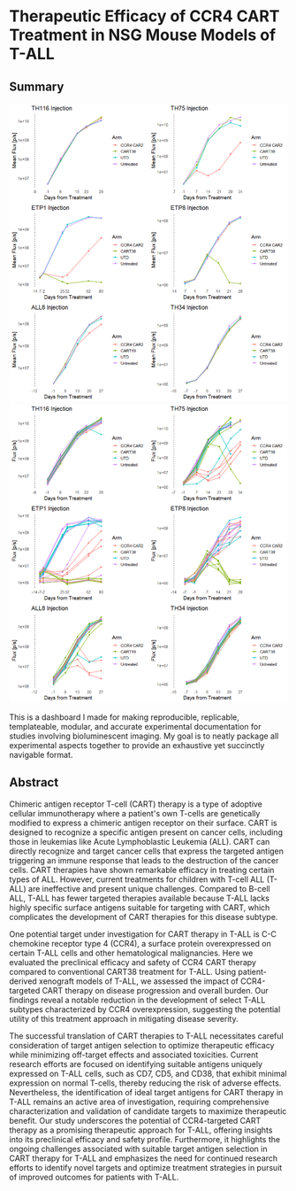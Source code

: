 # Therapeutic Efficacy of CCR4 CART Treatment in NSG Mouse Models of T-ALL

## Summary
![](data/processed/group.PNG)
![](data/processed/individual.PNG)

This is a dashboard I made for making reproducible, replicable, templateable, modular, and accurate experimental documentation for studies involving bioluminescent imaging. My goal is to neatly package all experimental aspects together to provide an exhaustive yet succinctly navigable format.

## Abstract

Chimeric antigen receptor T-cell (CART) therapy is a type of adoptive cellular immunotherapy where a patient's own T-cells are genetically modified to express a chimeric antigen receptor on their surface. CART is designed to recognize a specific antigen present on cancer cells, including those in leukemias like Acute Lymphoblastic Leukemia (ALL). CART can directly recognize and target cancer cells that express the targeted antigen triggering an immune response that leads to the destruction of the cancer cells. CART therapies have shown remarkable efficacy in treating certain types of ALL. However, current treatments for children with T-cell ALL (T-ALL) are ineffective and present unique challenges. Compared to B-cell ALL, T-ALL has fewer targeted therapies available because T-ALL lacks highly specific surface antigens suitable for targeting with CART, which complicates the development of CART therapies for this disease subtype.

One potential target under investigation for CART therapy in T-ALL is C-C chemokine receptor type 4 (CCR4), a surface protein overexpressed on certain T-ALL cells and other hematological malignancies. Here we evaluated the preclinical efficacy and safety of CCR4 CART therapy compared to conventional CART38 treatment for T-ALL. Using patient-derived xenograft models of T-ALL, we assessed the impact of CCR4-targeted CART therapy on disease progression and overall burden. Our findings reveal a notable reduction in the development of select T-ALL subtypes characterized by CCR4 overexpression, suggesting the potential utility of this treatment approach in mitigating disease severity.

The successful translation of CART therapies to T-ALL necessitates careful consideration of target antigen selection to optimize therapeutic efficacy while minimizing off-target effects and associated toxicities. Current research efforts are focused on identifying suitable antigens uniquely expressed on T-ALL cells, such as CD7, CD5, and CD38, that exhibit minimal expression on normal T-cells, thereby reducing the risk of adverse effects. Nevertheless, the identification of ideal target antigens for CART therapy in T-ALL remains an active area of investigation, requiring comprehensive characterization and validation of candidate targets to maximize therapeutic benefit. Our study underscores the potential of CCR4-targeted CART therapy as a promising therapeutic approach for T-ALL, offering insights into its preclinical efficacy and safety profile. Furthermore, it highlights the ongoing challenges associated with suitable target antigen selection in CART therapy for T-ALL and emphasizes the need for continued research efforts to identify novel targets and optimize treatment strategies in pursuit of improved outcomes for patients with T-ALL.